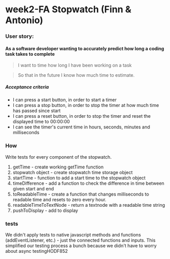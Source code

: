 # week2-FA Stopwatch (Finn & Antonio)

### User story:

#### As a software developer wanting to accurately predict how long a coding task takes to complete

> I want to time how long I have been working on a task

> So that in the future I know how much time to estimate.

##### Acceptance criteria
* I can press a start button, in order to start a timer
* I can press a stop button, in order to stop the timer at how much time has passed since start
* I can press a reset button, in order to stop the timer and reset the displayed time to 00:00:00
* I can see the timer's current time in hours, seconds, minutes and milliseconds

### How

Write tests for every component of the stopwatch.

1. getTime - create working getTime function
1. stopwatch object - create stopwatch time storage object
1. startTime - function to add a start time to the stopwatch object
1. timeDifference - add a function to check the difference in time between given start and end
1. toReadableTime - create a function that changes milliseconds to readable time and resets to zero every hour.
1. readableTimeToTextNode - return a textnode with a readable time string
1. pushToDisplay - add to display



### tests

We didn't apply tests to native javascript methods and functions (addEventListener, etc.) - just the connected functions and inputs. This simplified our testing process a bunch because we didn't have to worry about async testingHODF852

